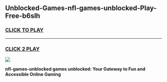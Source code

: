 
## Unblocked-Games-nfl-games-unblocked-Play-Free-b6slh
<h3>
<a href="https://premium76.site?title=nfl-games-unblocked&ref=17A">CLICK TO PLAY</a></h3>
<hr>

<h3>
<a href="https://premium76.site?title=nfl-games-unblocked&ref=17A">CLICK 2 PLAY</a>
  
</h3>

<a href="https://premium76.site?title=nfl-games-unblocked&ref=17A"><img src="https://clearcache.store/games.png"></a>


**nfl-games-unblocked games unblocked: Your Gateway to Fun and Accessible Online Gaming**
